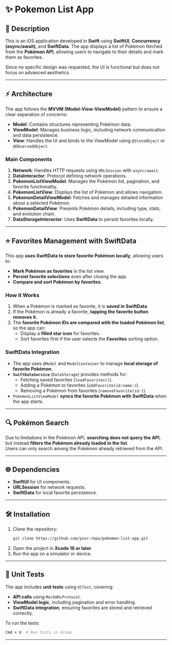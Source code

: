 # ✨ Pokemon List App

## 📌 Description
This is an iOS application developed in **Swift** using **SwiftUI**, **Concurrency (async/await)**, and **SwiftData**. The app displays a list of Pokémon fetched from the **Pokémon API**, allowing users to navigate to their details and mark them as favorites.

Since no specific design was requested, the UI is functional but does not focus on advanced aesthetics.

---

## ⚡ Architecture
The app follows the **MVVM (Model-View-ViewModel)** pattern to ensure a clear separation of concerns:

- **Model**: Contains structures representing Pokémon data.
- **ViewModel**: Manages business logic, including network communication and data persistence.
- **View**: Handles the UI and binds to the ViewModel using `@StateObject` or `@ObservedObject`.

### **Main Components**
1. **Network**: Handles HTTP requests using `URLSession` with `async/await`.
2. **DataInteractor**: Protocol defining network operations.
3. **PokemonListViewModel**: Manages the Pokémon list, pagination, and favorite functionality.
4. **PokemonListView**: Displays the list of Pokémon and allows navigation.
5. **PokemonDetailViewModel**: Fetches and manages detailed information about a selected Pokémon.
6. **PokemonDetailView**: Presents Pokémon details, including type, stats, and evolution chain.
7. **DataStorageInteractor**: Uses **SwiftData** to persist favorites locally.

---

## ⭐ Favorites Management with SwiftData
This app **uses SwiftData to store favorite Pokémon locally**, allowing users to:
- **Mark Pokémon as favorites** in the list view.
- **Persist favorite selections** even after closing the app.
- **Compare and sort Pokémon by favorites**.

### **How it Works**
1. When a Pokémon is marked as favorite, it is **saved in SwiftData**.
2. If the Pokémon is already a favorite, **tapping the favorite button removes it**.
3. The **favorite Pokémon IDs are compared with the loaded Pokémon list**, so the app can:
   - Display a **filled star icon** for favorites.
   - Sort favorites first if the user selects the **Favorites** sorting option.

### **SwiftData Integration**
- The app uses `@Model` and `ModelContainer` to manage **local storage of favorite Pokémon**.
- **`SwiftDataService`** (`DataStorage`) provides methods for:
  - Fetching saved favorites (`loadFavorites()`).
  - Adding a Pokémon to favorites (`addFavorite(id:name:)`).
  - Removing a Pokémon from favorites (`removeFavorite(id:)`).
- `PokemonListViewModel` **syncs the favorite Pokémon with SwiftData** when the app starts.

---

## 🔍 Pokémon Search
Due to limitations in the Pokémon API, **searching does not query the API**, but instead **filters the Pokémon already loaded in the list**.  
Users can only search among the Pokémon already retrieved from the API.

---

## 🌐 Dependencies
- **SwiftUI** for UI components.
- **URLSession** for network requests.
- **SwiftData** for local favorite persistence.

---

## 🛠 Installation
1. Clone the repository:
   ```sh
   git clone https://github.com/your-repo/pokemon-list-app.git
   ```
2. Open the project in **Xcode 16 or later**.
3. Run the app on a simulator or device.

---

## 🧪 Unit Tests
The app includes **unit tests** using `XCTest`, covering:
- **API calls** using `MockURLProtocol`.
- **ViewModel logic**, including pagination and error handling.
- **SwiftData integration**, ensuring favorites are stored and retrieved correctly.

To run the tests:
```sh
Cmd + U  # Run tests in Xcode
```

---